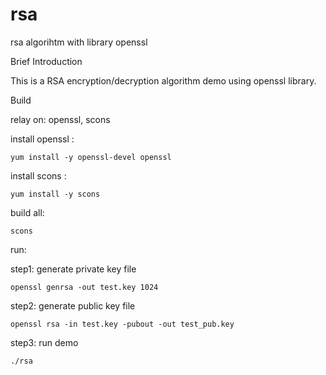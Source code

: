 # rsa
rsa algorihtm with library openssl

Brief Introduction 

This is a RSA encryption/decryption algorithm demo using openssl library. 

Build 

relay on: openssl, scons

install openssl : 

    yum install -y openssl-devel openssl

install scons : 

    yum install -y scons

build all: 

    scons

run:

step1: generate private key file

    openssl genrsa -out test.key 1024

step2: generate public key file

    openssl rsa -in test.key -pubout -out test_pub.key

step3: run demo

    ./rsa
